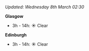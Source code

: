 *Updated: Wednesday 8th March 02:30*

**Glasgow**

* 3h - 14h: :sunny: Clear

**Edinburgh**

* 3h - 14h: :sunny: Clear
